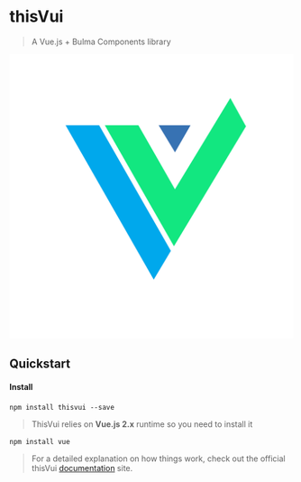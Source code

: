 # thisVui
> A Vue.js + Bulma Components library

![thisVui Logo](src/assets/thisvui_logo.png)

## Quickstart


#### Install 

```
npm install thisvui --save
```

>ThisVui relies on **Vue.js 2.x** runtime so you need to install it
```
npm install vue
```
>For a detailed explanation on how things work, check out the official thisVui [documentation](http://thisvui.com) site.
